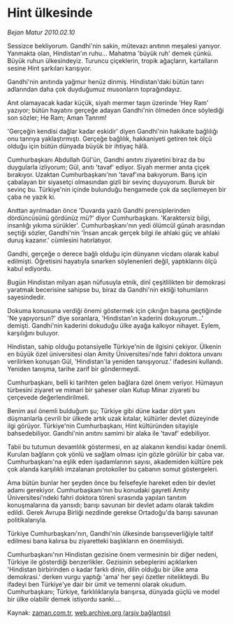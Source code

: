 # Hint ülkesinde

*Bejan Matur 2010.02.10*

<tr><td class="metin" colspan="2" style="padding-top: 20px; padding-left: 5px; ">Sessizce bekliyorum. Gandhi'nin sakin, mütevazı anıtının meşalesi yanıyor. Yanmakta olan, Hindistan'ın ruhu... Mahatma 'büyük ruh' demek çünkü. Büyük ruhun ülkesindeyiz. Turuncu çiçeklerin, tropik ağaçların, kartalların sesine Hint şarkıları karışıyor.</td></tr><tr><td class="metin" colspan="2" style="padding-top: 20px; padding-left: 5px; "><p>Gandhi'nin anıtında yağmur henüz dinmiş. Hindistan'daki bütün tanrı adlarından daha çok duyduğumuz musonların toprağındayız.
<p>Anıt olamayacak kadar küçük, siyah mermer taşın üzerinde 'Hey Ram' yazıyor; bütün hayatını gerçeğe adayan Gandhi'nin ölmeden önce söylediği son sözler; He Ram; Aman Tanrım!
<p>'Gerçeğin kendisi dağlar kadar eskidir' diyen Gandhi'nin hakikate bağlılığı onu tanrıya yaklaştırmıştı. Gerçeğe bağlılık, hakkaniyeti getiren tek ölçü olduğu için bütün dünyada büyük bir ihtiyaç hâlâ.
<p>Cumhurbaşkanı Abdullah Gül'ün, Gandhi anıtını ziyaretini biraz da bu duygularla izliyorum; Gül, anıtı 'tavaf' ediyor. Siyah mermer anıta çiçek bırakıyor. Uzaktan Cumhurbaşkanı'nın 'tavaf'ına bakıyorum. Barış için çabalayan bir siyasetçi olmasından gizli bir sevinç duyuyorum. Buruk bir sevinç bu. Türkiye'nin içinde bulunduğu hengamede çok da seçilemeyen bir çaba ne yazık ki.
<p>Anıttan ayrılmadan önce 'Duvarda yazılı Gandhi prensiplerinden dördüncüsünü gördünüz mü?' diyor Cumhurbaşkanı. 'Karaktersiz bilgi, insanlığı yıkıma sürükler'. Cumhurbaşkanı'nın yedi ölümcül günah arasından seçtiği sözler, Gandhi'nin 'İnsan ancak gerçek bilgi ile ahlaki güç ve ahlaki duruş kazanır.' cümlesini hatırlatıyor.
<p>Gandhi, gerçeğe o derece bağlı olduğu için dünyanın vicdanı olarak kabul edilmişti. Öğretisini hayatıyla sınarken söylenenleri değil, yaptıklarını ölçü kabul ediyordu.
<p>Bugün Hindistan milyarı aşan nüfusuyla etnik, dinî çeşitlilikten bir demokrasi yaratmak becerisine sahipse bu, biraz da Gandhi'nin ektiği tohumların sayesindedir.
<p>Dokuma konusuna verdiği önemi göstermek için çıkrığın başına geçtiğinde 'Ne yapıyorsun?' diye soranlara, 'Hindistan'ın kaderini dokuyorum...' demişti. Gandhi'nin kaderini dokuduğu ülke ayağa kalkıyor nihayet. Eylem, karşılığını buluyor.
<p> Hindistan, sahip olduğu potansiyelle Türkiye'nin de ilgisini çekiyor. Ülkenin en büyük özel üniversitesi olan Amity Üniversitesi'nde fahri doktora unvanı verilirken konuşan Gül, 'Hindistan'la yeniden tanışıyoruz.' ifadesini kullandı. Yeniden tanışma, tarihe zarif bir göndermeydi.
<p>Cumhurbaşkanı, belli ki tarihten gelen bağlara özel önem veriyor. Hümayun türbesini ziyaret ve mimari bir şaheser olan Kutup Minar ziyareti bu çerçevede değerlendirilmeli.
<p>Benim asıl önemli bulduğum şu; Türkiye gibi düne kadar dört yanı düşmanlarla çevrili bir ülkede artık uzak kıtalar, kültürler devlet düzeyinde ilgi görüyor. Türkiye'nin Cumhurbaşkanı, Hint kültüründen sitayişle bahsedebiliyor. Gandhi'nin anıtını samimi bir alaka ile 'tavaf' edebiliyor.
<p>Tabii bu tutumun devamlılık göstermesi, en az alakanın kendisi kadar önemli. Kurulan bağların çok yönlü ve sağlam olması için gözle görülür bir çaba var. Cumhurbaşkanı'na eşlik eden işadamlarının sayısı, akademiden kültüre pek çok alanda karşılıklı imzalanan protokoller bu çabanın somut göstergeleri.
<p>Ama bütün bunlar her şeyden önce bu felsefeyle hareket eden bir devlet adamı gerekiyor. Cumhurbaşkanı'nın bu konudaki gayreti Amity Üniversitesi'ndeki fahri doktora töreni sırasında yapılan tanıtım konuşmalarına da yansıdı; barışı savunan bir devlet adamı olarak takdim edildi. Gerek Avrupa Birliği nezdinde gerekse Ortadoğu'da barışı savunan politikalarıyla.
<p>Türkiye Cumhurbaşkanı'nın, Gandhi'nin ülkesinde barışseverliğiyle taltif edilmesi bana kalırsa bu ziyaretteki başlıkların en önemlisiydi.
<p>Cumhurbaşkanı'nın Hindistan gezisine önem vermesinin bir diğer nedeni, Türkiye ile gösterdiği benzerlikler. Gezisinin sebeplerini açıklarken 'Hindistan birbirinden o kadar farklı dinin, dilin olduğu bir ülke ama demokrasi.' derken vurgu yaptığı 'ama' her şeyi özetler nitelikteydi. Bu ifadeyi ben Türkiye'ye dair bir ümit ve temenni olarak okudum. Cumhurbaşkanı; Türkiye, farklılıklarıyla barışırsa, dünyada güçlü ve model bir ülke olabilir demek istiyordu sanki.... <br/></p></p></p></p></p></p></p></p></p></p></p></p></p></p></p></td></tr>

Kaynak: [zaman.com.tr](http://zaman.com.tr/yazar.do?yazino=949918), [web.archive.org (arşiv bağlantısı)](http://web.archive.org/web/20100222084624/http://www.zaman.com.tr:80/yazar.do?yazino=949918)
